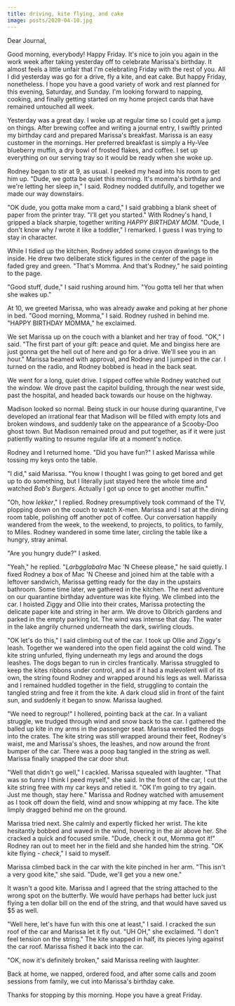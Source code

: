 ```yaml
---
title: driving, kite flying, and cake
image: posts/2020-04-10.jpg
---
```


Dear Journal,

Good morning, everybody!  Happy Friday.  It's nice to join you again
in the work week after taking yesterday off to celebrate Marissa's
birthday.  It almost feels a little unfair that I'm celebrating Friday
with the rest of you.  All I did yesterday was go for a drive, fly a
kite, and eat cake.  But happy Friday, nonetheless.  I hope you have a
good variety of work and rest planned for this evening, Saturday, and
Sunday.  I'm looking forward to napping, cooking, and finally getting
started on my home project cards that have remained untouched all
week.

Yesterday was a great day.  I woke up at regular time so I could get a
jump on things.  After brewing coffee and writing a journal entry, I
swiftly printed my birthday card and prepared Marissa's breakfast.
Marissa is an easy customer in the mornings.  Her preferred breakfast
is simply a Hy-Vee blueberry muffin, a dry bowl of frosted flakes, and
coffee.  I set up everything on our serving tray so it would be ready
when she woke up.

Rodney began to stir at 9, as usual.  I peeked my head into his room
to get him up.  "Dude, we gotta be quiet this morning.  It's momma's
birthday and we're letting her sleep in," I said.  Rodney nodded
dutifully, and together we made our way downstairs.

"OK dude, you gotta make mom a card," I said grabbing a blank sheet of
paper from the printer tray.  "I'll get you started."  With Rodney's
hand, I gripped a black sharpie, together writing _HAPPY BIRTHDAY
MOM_.  "Dude, I don't know why _I_ wrote it like a toddler," I
remarked.  I guess I was trying to stay in character.

While I tidied up the kitchen, Rodney added some crayon drawings to
the inside.  He drew two deliberate stick figures in the center of the
page in faded grey and green.  "That's Momma.  And that's Rodney," he
said pointing to the page.

"Good stuff, dude," I said rushing around him.  "You gotta tell her
that when she wakes up."

At 10, we greeted Marissa, who was already awake and poking at her
phone in bed.  "Good morning, Momma," I said.  Rodney rushed in behind
me.  "HAPPY BIRTHDAY MOMMA," he exclaimed.

We set Marissa up on the couch with a blanket and her tray of food.
"OK," I said.  "The first part of your gift: peace and quiet.  Me and
bingiss here are just gonna get the hell out of here and go for a
drive.  We'll see you in an hour."  Marissa beamed with approval, and
Rodney and I jumped in the car.  I turned on the radio, and Rodney
bobbed is head in the back seat.

We went for a long, quiet drive.  I sipped coffee while Rodney watched
out the window.  We drove past the capitol building, through the near
west side, past the hospital, and headed back towards our house on the
highway.

Madison looked so normal.  Being stuck in our house during quarantine,
I've developed an irrational fear that Madison will be filled with
empty lots and broken windows, and suddenly take on the appearance of
a Scooby-Doo ghost town.  But Madison remained proud and put together,
as if it were just patiently waiting to resume regular life at a
moment's notice.

Rodney and I returned home.  "Did you have fun?" I asked Marissa while
tossing my keys onto the table.

"I did," said Marissa.  "You know I thought I was going to get bored
and get up to do something, but I literally just stayed here the whole
time and watched _Bob's Burgers_.  Actually I got up once to get
another muffin."

"Oh, how _lekker_," I replied.  Rodney presumptively took command of
the TV, plopping down on the couch to watch X-men.  Marissa and I sat
at the dining room table, polishing off another pot of coffee.  Our
conversation happily wandered from the week, to the weekend, to
projects, to politics, to family, to Miles.  Rodney wandered in some
time later, circling the table like a hungry, stray animal.

"Are you hungry dude?" I asked.

"Yeah," he replied.  "_Larbgglabalra_ Mac 'N Cheese please," he said
quietly.  I fixed Rodney a box of Mac 'N Cheese and joined him at the
table with a leftover sandwich, Marissa getting ready for the day in
the upstairs bathroom.  Some time later, we gathered in the kitchen.
The next adventure on our quarantine birthday adventure was kite
flying.  We climbed into the car.  I hoisted Ziggy and Ollie into
their crates, Marissa protecting the delicate paper kite and string in
her arm.  We drove to Olbrich gardens and parked in the empty parking
lot.  The wind was intense that day.  The water in the lake angrily
churned underneath the dark, swirling clouds.

"OK let's do this," I said climbing out of the car.  I took up Ollie
and Ziggy's leash.  Together we wandered into the open field against
the cold wind.  The kite string unfurled, flying underneath my legs
and around the dogs leashes.  The dogs began to run in circles
frantically.  Marissa struggled to keep the kites ribbons under
control, and as if it had a malevolent will of its own, the string
found Rodney and wrapped around his legs as well.  Marissa and I
remained huddled together in the field, struggling to contain the
tangled string and free it from the kite.  A dark cloud slid in front
of the faint sun, and suddenly it began to snow.  Marissa laughed.

"We need to regroup!" I hollered, pointing back at the car.  In a
valiant struggle, we trudged through wind and snow back to the car.  I
gathered the balled up kite in my arms in the passenger seat.  Marissa
wrestled the dogs into the crates.  The kite string was still wrapped
around their feet, Rodney's waist, me and Marissa's shoes, the
leashes, and now around the front bumper of the car.  There was a poop
bag tangled in the string as well.  Marissa finally snapped the car
door shut.

"Well that didn't go well," I cackled.  Marissa squealed with
laughter.  "That was so funny I think I peed myself," she said.  In
the front of the car, I cut the kite string free with my car keys and
retied it.  "OK I'm going to try again.  Just me though, stay here."
Marissa and Rodney watched with amusement as I took off down the
field, wind and snow whipping at my face.  The kite limply dragged
behind me on the ground.

Marissa tried next.  She calmly and expertly flicked her wrist.  The
kite hesitantly bobbed and waved in the wind, hovering in the air
above her.  She cracked a quick and focused smile.  "Dude, check it
out, Momma got it!"  Rodney ran out to meet her in the field and she
handed him the string.  "OK kite flying - _check_," I said to myself.

Marissa climbed back in the car with the kite pinched in her arm.
"This isn't a very good kite," she said.  "Dude, we'll get you a new
one."

It wasn't a good kite.  Marissa and I agreed that the string attached
to the wrong spot on the butterfly.  We would have perhaps had better
luck just flying a ten dollar bill on the end of the string, and that
would have saved us $5 as well.

"Well here, let's have fun with this one at least," I said.  I cracked
the sun roof of the car and Marissa let it fly out.  "UH OH," she
exclaimed.  "I don't feel tension on the string."  The kite snapped in
half, its pieces lying against the car roof.  Marissa fished it back
into the car.

"OK, now it's definitely broken," said Marissa reeling with laughter.

Back at home, we napped, ordered food, and after some calls and zoom
sessions from family, we cut into Marissa's birthday cake.

Thanks for stopping by this morning.  Hope you have a great Friday.

